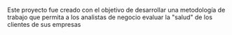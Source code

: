 Este proyecto fue creado con el objetivo de desarrollar una metodología de trabajo que permita a los analistas de negocio evaluar la "salud" de los clientes de sus empresas